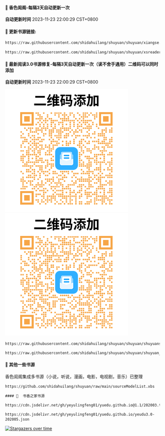 #### 🚩 香色闺阁-每隔3天自动更新一次

**自动更新时间** 2023-11-23 22:00:29 CST+0800

#### 🚩 更新书源链接:
 ``` bash
https://raw.githubusercontent.com/shidahuilang/shuyuan/shuyuan/xiangse.xbs

 ```
 ``` bash
https://raw.githubusercontent.com/shidahuilang/shuyuan/shuyuan/xsreader/new/resources.txt
 ```


#### 🚩 最新阅读3.0书源修复-每隔3天自动更新一次（读不舍手通用）二维码可以同时添加
**自动更新时间** 2023-11-23 22:00:29 CST+0800

![shuyuans.png](img/shuyuans.PNG) ![shuyuan.png](img/shuyuan.PNG
)
```
https://raw.githubusercontent.com/shidahuilang/shuyuan/shuyuan/shuyuans_data.json
```
```
https://raw.githubusercontent.com/shidahuilang/shuyuan/shuyuan/shuyuan_data.json
```
#### 🚩 其他一些书源
香色闺阁集成多书源（小说，听说，漫画，电影，电视剧，音乐）已整理
```
https://github.com/shidahuilang/shuyuan/raw/main/sourceModelList.xbs
```
```
#### 🚩  书香之家书源
```
```
https://cdn.jsdelivr.net/gh/yeyulingfeng01/yuedu.github.io@1.1/202003.txt
```
```
https://cdn.jsdelivr.net/gh/yeyulingfeng01/yuedu.github.io/yeudu3.0-202005.json
```

[![Stargazers over time](https://starchart.cc/shidahuilang/shuyuan.svg)](https://starchart.cc/shidahuilang/shuyuan)
